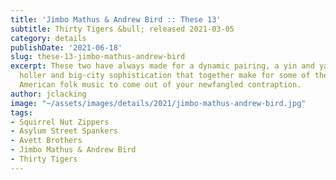 ```yaml
---
title: 'Jimbo Mathus & Andrew Bird :: These 13'
subtitle: Thirty Tigers &bull; released 2021-03-05
category: details
publishDate: '2021-06-18'
slug: these-13-jimbo-mathus-andrew-bird
excerpt: These two have always made for a dynamic pairing, a yin and yang of raw backwoods
  holler and big-city sophistication that together make for some of the most genuine
  American folk music to come out of your newfangled contraption.
author: jclacking
image: "~/assets/images/details/2021/jimbo-mathus-andrew-bird.jpg"
tags:
- Squirrel Nut Zippers
- Asylum Street Spankers
- Avett Brothers
- Jimbo Mathus & Andrew Bird
- Thirty Tigers
---
```


